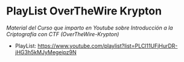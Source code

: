 # PlayList OverTheWire Krypton

*Material del Curso que imparto en Youtube sobre Introducción a la Criptografía con CTF (OverTheWire-Krypton)*

* PlayList: https://www.youtube.com/playlist?list=PLCl11UFjHurDR-jHG3h5kMJyMegeipz9N
